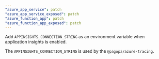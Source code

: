 ```yaml
---
"azure_app_service": patch
"azure_app_service_exposed": patch
"azure_function_app": patch
"azure_function_app_exposed": patch
---
```


Add `APPINSIGHTS_CONNECTION_STRING` as an environment variable when application insights is enabled.

The `APPINSIGHTS_CONNECTION_STRING` is used by the `@pagopa/azure-tracing`.
